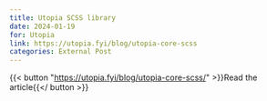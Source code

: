 ```yaml
---
title: Utopia SCSS library
date: 2024-01-19
for: Utopia
link: https://utopia.fyi/blog/utopia-core-scss
categories: External Post
---
```


{{< button "https://utopia.fyi/blog/utopia-core-scss/" >}}Read the article{{</ button >}}